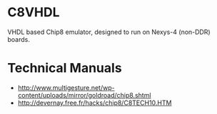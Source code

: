 # C8VHDL
VHDL based Chip8 emulator, designed to run on Nexys-4 (non-DDR) boards. 

# Technical Manuals
* http://www.multigesture.net/wp-content/uploads/mirror/goldroad/chip8.shtml
* http://devernay.free.fr/hacks/chip8/C8TECH10.HTM
